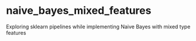 # naive_bayes_mixed_features
Exploring sklearn pipelines while implementing Naive Bayes with mixed type features
